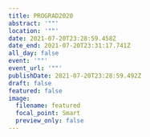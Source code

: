 ```yaml
---
title: PROGRAD2020
abstract: '""'
location: '""'
date: 2021-07-20T23:28:59.458Z
date_end: 2021-07-20T23:31:17.741Z
all_day: false
event: '""'
event_url: '""'
publishDate: 2021-07-20T23:28:59.492Z
draft: false
featured: false
image:
  filename: featured
  focal_point: Smart
  preview_only: false
---
```

